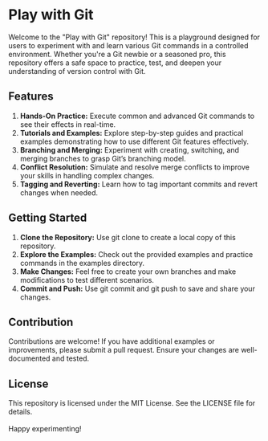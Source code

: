 # Play with Git
Welcome to the "Play with Git" repository! This is a playground designed for users to experiment with and learn various Git commands in a controlled environment. Whether you're a Git newbie or a seasoned pro, this repository offers a safe space to practice, test, and deepen your understanding of version control with Git.

## Features
1. **Hands-On Practice:** Execute common and advanced Git commands to see their effects in real-time.
2. **Tutorials and Examples:** Explore step-by-step guides and practical examples demonstrating how to use different Git features effectively.
3. **Branching and Merging:** Experiment with creating, switching, and merging branches to grasp Git’s branching model.
4. **Conflict Resolution:** Simulate and resolve merge conflicts to improve your skills in handling complex changes.
5. **Tagging and Reverting:** Learn how to tag important commits and revert changes when needed.

## Getting Started
1. **Clone the Repository:** Use git clone to create a local copy of this repository.
2. **Explore the Examples:** Check out the provided examples and practice commands in the examples directory.
3. **Make Changes:** Feel free to create your own branches and make modifications to test different scenarios.
4. **Commit and Push:** Use git commit and git push to save and share your changes.

## Contribution
Contributions are welcome! If you have additional examples or improvements, please submit a pull request. Ensure your changes are well-documented and tested.

## License
This repository is licensed under the MIT License. See the LICENSE file for details.
<br><br>
Happy experimenting!
